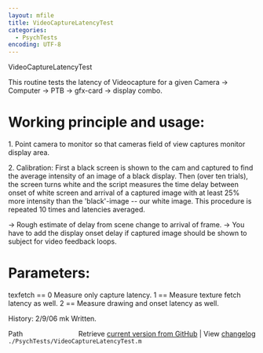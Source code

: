 ```yaml
---
layout: mfile
title: VideoCaptureLatencyTest
categories:
  - PsychTests
encoding: UTF-8
---
```


VideoCaptureLatencyTest

This routine tests the latency of Videocapture for
a given Camera -> Computer -> PTB -> gfx-card -> display combo.

# Working principle and usage:

1\. Point camera to monitor so that cameras field of view captures monitor
display area.

2\. Calibration: First a black screen is shown to the cam and captured to
find the average intensity of an image of a black display.
Then (over ten trials), the screen turns white and the script measures
the time delay between onset of white screen and arrival of a captured
image with at least 25% more intensity than the 'black'-image -- our
white image. This procedure is repeated 10 times and latencies averaged.

-> Rough estimate of delay from scene change to arrival of frame.
-> You have to add the display onset delay if captured image should be
shown to subject for video feedback loops.

# Parameters:

texfetch == 0 Measure only capture latency. 1 == Measure texture fetch
latency as well. 2 == Measure drawing and onset latency as well.

History:
2/9/06 mk Written.


<div class="code_header" style="text-align:right;">
  <span style="float:left;">Path&nbsp;&nbsp;</span> <span class="counter">Retrieve <a href=
  "https://raw.github.com/Psychtoolbox-3/Psychtoolbox-3/beta/./PsychTests/VideoCaptureLatencyTest.m">current version from GitHub</a> | View <a href=
  "https://github.com/Psychtoolbox-3/Psychtoolbox-3/commits/beta/./PsychTests/VideoCaptureLatencyTest.m">changelog</a></span>
</div>
<div class="code">
  <code>./PsychTests/VideoCaptureLatencyTest.m</code>
</div>
